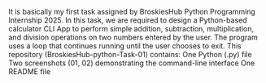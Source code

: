 It is basically my first task assigned by BroskiesHub Python Programming Internship 2025.
In this task, we are required to design a Python-based calculator CLI App to perform simple addition, subtraction, multiplication, and division operations on two numbers entered by the user. The program uses a loop that continues running until the user chooses to exit.
This repository (BroskiesHub-python-Task-01) contains:
One Python (.py) file
Two screenshots (01, 02) demonstrating the command-line interface
One README file
